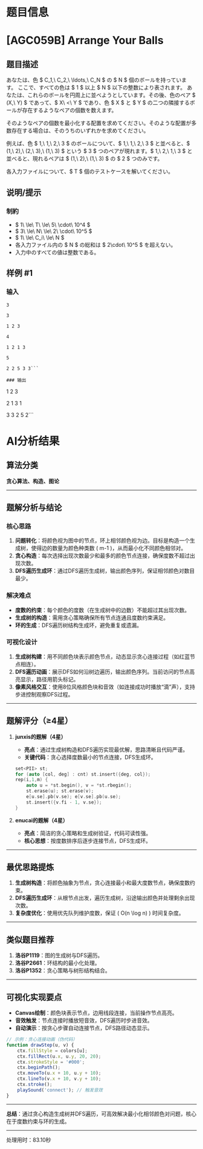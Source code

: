 # 题目信息

# [AGC059B] Arrange Your Balls

## 题目描述

[problemUrl]: https://atcoder.jp/contests/agc059/tasks/agc059_b

あなたは、色 $ C_1,\ C_2,\ \ldots,\ C_N $ の $ N $ 個のボールを持っています。 ここで、すべての色は $ 1 $ 以上 $ N $ 以下の整数により表されます。 あなたは、これらのボールを円周上に並べようとしています。その後、色のペア $ (X,\ Y) $ であって、$ X\ <\ Y $ であり、色 $ X $ と $ Y $ の二つの隣接するボールが存在するようなペアの個数を数えます。

そのようなペアの個数を最小化する配置を求めてください。そのような配置が多数存在する場合は、そのうちのいずれかを求めてください。

例えば、色 $ 1,\ 1,\ 2,\ 3 $ のボールについて、$ 1,\ 1,\ 2,\ 3 $ と並べると、$ (1,\ 2),\ (2,\ 3),\ (1,\ 3) $ という $ 3 $ つのペアが現れます。$ 1,\ 2,\ 1,\ 3 $ と並べると、現れるペアは $ (1,\ 2),\ (1,\ 3) $ の $ 2 $ つのみです。

各入力ファイルについて、$ T $ 個のテストケースを解いてください。

## 说明/提示

### 制約

- $ 1\ \le\ T\ \le\ 5\ \cdot\ 10^4 $
- $ 3\ \le\ N\ \le\ 2\ \cdot\ 10^5 $
- $ 1\ \le\ C_i\ \le\ N $
- 各入力ファイル内の $ N $ の総和は $ 2\cdot\ 10^5 $ を超えない。
- 入力中のすべての値は整数である。

## 样例 #1

### 输入

```
3

3

1 2 3

4

1 2 1 3

5

2 2 5 3 3```

### 输出

```
1 2 3 

2 1 3 1 

3 3 2 5 2```

# AI分析结果



## 算法分类
**贪心算法、构造、图论**

---

## 题解分析与结论

### **核心思路**
1. **问题转化**：将颜色视为图中的节点，环上相邻颜色视为边。目标是构造一个生成树，使得边的数量为颜色种类数 \( m-1 \)，从而最小化不同颜色相邻对。
2. **贪心构造**：每次选择出现次数最少和最多的颜色节点连接，确保度数不超过出现次数。
3. **DFS遍历生成环**：通过DFS遍历生成树，输出颜色序列，保证相邻颜色对数目最少。

### **解决难点**
- **度数的约束**：每个颜色的度数（在生成树中的边数）不能超过其出现次数。
- **生成树的构造**：需用贪心策略确保所有节点连通且度数约束满足。
- **环的生成**：DFS遍历树结构生成环，避免重复或遗漏。

### **可视化设计**
1. **生成树构建**：用不同颜色块表示颜色节点，动态显示贪心连接过程（如红蓝节点相连）。
2. **DFS遍历动画**：展示DFS如何沿树边遍历，输出颜色序列。当前访问的节点高亮显示，路径用箭头标记。
3. **像素风格交互**：使用8位风格颜色块和音效（如连接成功时播放“滴”声），支持步进控制观察DFS过程。

---

## 题解评分（≥4星）

1. **junxis的题解（4星）**  
   - **亮点**：通过生成树构造和DFS遍历实现最优解，思路清晰且代码严谨。  
   - **关键代码**：贪心选择度数最小的节点连接，DFS生成环。
   ```cpp
   set<PII> st;
   for (auto [col, deg] : cnt) st.insert({deg, col});
   rep(i,1,m) {
       auto u = *st.begin(), v = *st.rbegin();
       st.erase(u); st.erase(v);
       e[u.se].pb(v.se); e[v.se].pb(u.se);
       st.insert({v.fi - 1, v.se});
   }
   ```
   
2. **enucai的题解（4星）**  
   - **亮点**：简洁的贪心策略和生成树验证，代码可读性强。  
   - **核心思想**：按度数排序后逐步连接节点，DFS生成环。

---

## 最优思路提炼
1. **生成树构造**：将颜色抽象为节点，贪心连接最小和最大度数节点，确保度数约束。
2. **DFS遍历生成环**：从根节点出发，遍历生成树，沿途输出颜色并处理剩余出现次数。
3. **复杂度优化**：使用优先队列维护度数，保证 \( O(n \log n) \) 时间复杂度。

---

## 类似题目推荐
1. **洛谷P1119**：图的生成树与DFS遍历。
2. **洛谷P2661**：环结构的最小化处理。
3. **洛谷P1352**：贪心策略与树形结构结合。

---

## 可视化实现要点
- **Canvas绘制**：颜色块表示节点，边用线段连接，当前操作节点高亮。
- **音效触发**：节点连接时播放短音效，DFS遍历时步进音效。
- **自动演示**：按贪心步骤自动连接节点，DFS路径动态显示。

```javascript
// 示例：贪心连接动画（伪代码）
function drawStep(u, v) {
    ctx.fillStyle = colors[u];
    ctx.fillRect(u.x, u.y, 20, 20);
    ctx.strokeStyle = '#000';
    ctx.beginPath();
    ctx.moveTo(u.x + 10, u.y + 10);
    ctx.lineTo(v.x + 10, v.y + 10);
    ctx.stroke();
    playSound('connect'); // 触发音效
}
```

---

**总结**：通过贪心构造生成树并DFS遍历，可高效解决最小化相邻颜色对问题，核心在于度数约束与环的生成。

---
处理用时：83.10秒